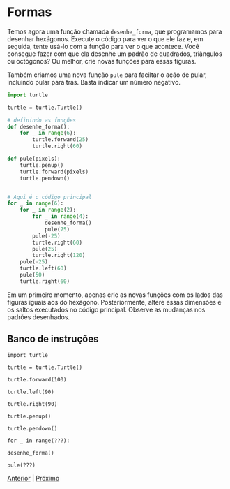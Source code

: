 # Formas

Temos agora uma função chamada ```desenhe_forma```, que programamos para
desenhar hexágonos. Execute o código para ver o que ele faz e, em seguida,
tente usá-lo com a função para ver o que acontece. Você consegue fazer com que
ela desenhe um padrão de quadrados, triângulos ou octógonos? Ou melhor, crie
novas funções para essas figuras.

Também criamos uma nova função ```pule``` para faciltar o ação de pular,
incluindo pular para trás. Basta indicar um número negativo.

```python
import turtle

turtle = turtle.Turtle()

# definindo as funções
def desenhe_forma():
    for _ in range(6):
        turtle.forward(25)
        turtle.right(60)

def pule(pixels):
    turtle.penup()
    turtle.forward(pixels)
    turtle.pendown()


# Aqui é o código principal
for _ in range(6):
    for _ in range(2):
        for _ in range(4):
            desenhe_forma()
            pule(75)
        pule(-25)
        turtle.right(60)
        pule(25)
        turtle.right(120)
    pule(-25)
    turtle.left(60)
    pule(50)
    turtle.right(60)

```

Em um primeiro momento, apenas crie as novas funções com os lados das figuras
iguais aos do hexágono. Posteriormente, altere essas dimensões e os saltos
executados no código principal. Observe as mudanças nos padrões desenhados.

## Banco de instruções

```import turtle```

```turtle = turtle.Turtle()```

```turtle.forward(100)```

```turtle.left(90)```

```turtle.right(90)```

```turtle.penup()```

```turtle.pendown()```

```for _ in range(???):```

```desenhe_forma()```

```pule(???)```

[Anterior](08_flor_com_funcao.md) | [Próximo](10_...md)

